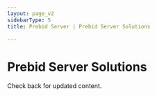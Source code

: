```yaml
---
layout: page_v2
sidebarType: 5
title: Prebid Server | Prebid Server Solutions

---
```


# Prebid Server Solutions

Check back for updated content.
